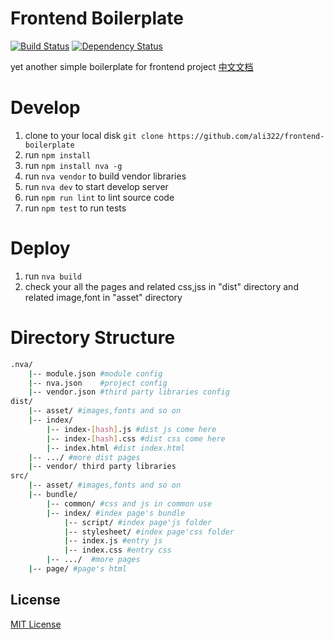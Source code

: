 # Frontend Boilerplate
[![Build Status](https://travis-ci.org/ali322/frontend-boilerplate.svg?branch=spa)](https://travis-ci.org/ali322/frontend-boilerplate)
[![Dependency Status](https://gemnasium.com/badges/github.com/ali322/frontend-boilerplate.svg)](https://gemnasium.com/github.com/ali322/frontend-boilerplate)

yet another simple boilerplate for frontend project [中文文档](./README_zh.md)

Develop
===

1. clone to your local disk `git clone https://github.com/ali322/frontend-boilerplate`
2. run `npm install`
3. run `npm install nva -g`
4. run `nva vendor` to build vendor libraries
5. run `nva dev` to start develop server
6. run `npm run lint` to lint source code
7. run `npm test` to run tests

Deploy
===

1. run `nva build`
2. check your all the pages and related css,jss in "dist" directory and related image,font in "asset" directory

Directory Structure
===

```sh
.nva/
    |-- module.json #module config
    |-- nva.json    #project config
    |-- vendor.json #third party libraries config
dist/
    |-- asset/ #images,fonts and so on
    |-- index/
        |-- index-[hash].js #dist js come here
        |-- index-[hash].css #dist css come here
        |-- index.html #dist index.html
    |-- .../ #more dist pages
    |-- vendor/ third party libraries
src/
    |-- asset/ #images,fonts and so on
    |-- bundle/
        |-- common/ #css and js in common use
        |-- index/ #index page's bundle
            |-- script/ #index page'js folder
            |-- stylesheet/ #index page'css folder
            |-- index.js #entry js
            |-- index.css #entry css
        |-- .../  #more pages
    |-- page/ #page's html
```


## License

[MIT License](http://en.wikipedia.org/wiki/MIT_License)

